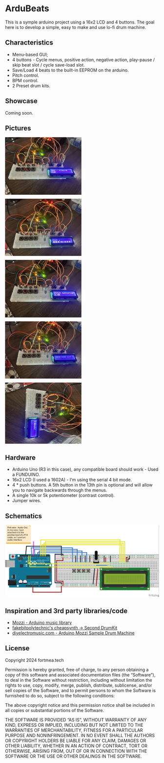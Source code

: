 # ArduBeats
This is a symple arduino project using a 16x2 LCD and 4 buttons. 
The goal here is to develop a simple, easy to make and use lo-fi drum machine.

## Characteristics
- Menu-based GUI;
- 4 buttons - Cycle menus, positive action, negative action, play-pause / skip beat slot / cycle save-load slot.
- Save/Load 4 beats to the built-in EEPROM on the arduino.
- Pitch control.
- BPM control.
- 2 Preset drum kits.

## Showcase
Coming soon.

## Pictures

<div style="display: flex; flex-wrap: wrap; gap: 10px;">
    <a href="https://github.com/fortmea/arduino-drums/blob/main/project%20images/bpmcontrol.JPEG?raw=true">
        <img src="https://github.com/fortmea/arduino-drums/blob/main/project%20images/bpmcontrol.JPEG?raw=true" width="250" style="max-height: 200px;" alt="BPM CONTROL"/>
    </a>
    <a href="https://github.com/fortmea/arduino-drums/blob/main/project%20images/kickcontrol.JPEG?raw=true">
        <img src="https://github.com/fortmea/arduino-drums/blob/main/project%20images/kickcontrol.JPEG?raw=true" width="250" style="max-height: 200px;" alt="KICK DRUM CONTROL"/>
    </a>
    <a href="https://github.com/fortmea/arduino-drums/blob/main/project%20images/pitchcontrol.JPEG?raw=true">
        <img src="https://github.com/fortmea/arduino-drums/blob/main/project%20images/pitchcontrol.JPEG?raw=true" width="250" style="max-height: 200px;" alt="PITCH CONTROL"/>
    </a>
    <a href="https://github.com/fortmea/arduino-drums/blob/main/project%20images/saveloadcontrol.JPEG?raw=true">
        <img src="https://github.com/fortmea/arduino-drums/blob/main/project%20images/saveloadcontrol.JPEG?raw=true" width="250" style="max-height: 200px;" alt="SAVE AND LOAD MENU"/>
    </a>
    <a href="https://github.com/fortmea/arduino-drums/blob/main/project%20images/welcome.JPEG?raw=true">
        <img src="https://github.com/fortmea/arduino-drums/blob/main/project%20images/welcome.JPEG?raw=true" width="250" style="max-height: 200px;" alt="WELCOME MENU"/>
    </a>
</div>

## Hardware
- Arduino Uno (R3 in this case), any compatible board should work - Used a FUNDUINO.
- 16x2 LCD (I used a 1602A) - I'm using the serial 4 bit mode.
- 4 * push buttons. A 5th button in the 13th pin is optional and will allow you to navigate backwards through the menus.
- A single 10k or 5k potentiometer (contrast control).
- Jumper wires.

## Schematics
![Basic Circuit](https://github.com/fortmea/arduino-drums/blob/main/ArduBeats_bb.jpg?raw=true)


## Inspiration and 3rd party libraries/code
 - [Mozzi - Arduino music library](https://sensorium.github.io/Mozzi/) 
 - [fakebitpolytechnic's cheapsynth -> Second DrumKit](https://github.com/fakebitpolytechnic/cheapsynth)
 - [diyelectromusic.com - Arduino Mozzi Sample Drum Machine](https://diyelectromusic.com/2021/06/22/arduino-mozzi-sample-drum-machine/)

## License
Copyright 2024 fortmea.tech

Permission is hereby granted, free of charge, to any person obtaining a copy of this software
and associated documentation files (the “Software”), to deal in the Software without
restriction, including without limitation the rights to use, copy, modify, merge, publish,
distribute, sublicense, and/or sell copies of the Software, and to permit persons to whom the 
Software is furnished to do so, subject to the following conditions:

The above copyright notice and this permission notice shall be included in all copies or
substantial portions of the Software.

THE SOFTWARE IS PROVIDED “AS IS”, WITHOUT WARRANTY OF ANY KIND, EXPRESS OR IMPLIED, INCLUDING 
BUT NOT LIMITED TO THE WARRANTIES OF MERCHANTABILITY, FITNESS FOR A PARTICULAR PURPOSE AND NONINFRINGEMENT. IN NO EVENT SHALL THE AUTHORS OR COPYRIGHT HOLDERS BE LIABLE FOR ANY CLAIM, DAMAGES OR OTHER LIABILITY, WHETHER IN AN ACTION OF CONTRACT, TORT OR OTHERWISE, ARISING FROM, OUT OF OR IN CONNECTION WITH THE SOFTWARE OR THE USE OR OTHER DEALINGS IN THE SOFTWARE.